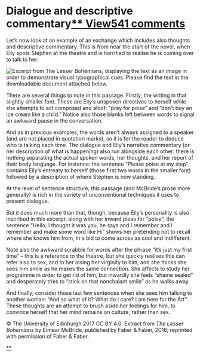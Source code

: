 # Dialogue and descriptive commentary[** View541 comments](https://www.futurelearn.com/courses/how-to-read-a-novel/1/steps/185528#fl-comments)

Let’s now look at an example of an exchange which includes also thoughts and descriptive commentary. This is from near the start of the novel, when Eily spots Stephen at the theatre and is horrified to realise he is coming over to talk to her:

![Excerpt from The Lesser Bohemians, displaying the text as an image in order to demonstrate visual typographical cues. Please find the text in the downloadable document attached below.](https://ugc.futurelearn.com/uploads/assets/ee/76/hero_ee768d2f-b15a-4d8a-8ea8-101b0ecff1bb.png)

There are several things to note in this passage. Firstly, the writing in that slightly smaller font. These are Eily’s unspoken directives to herself while she attempts to act composed and aloof: “pray for poise” and “don’t buy an ice cream like a child.” Notice also those blanks left between words to signal an awkward pause in the conversation.

And as in previous examples, the words aren’t always assigned to a speaker (and are not placed in quotation marks), so it is for the reader to deduce who is talking each time. The dialogue and Eily’s narrative commentary (or her description of what is happening) also run alongside each other: there is nothing separating the actual spoken words, her thoughts, and her report of their body language. For instance: the sentence “Please poise at my step” contains Eily’s entreaty to herself (those first two words in the smaller font) followed by a description of where Stephen is now standing.

At the level of sentence structure, this passage (and McBride’s prose more generally) is rich in the variety of unconventional techniques it uses to present dialogue.

But it does much more than that, though, because Eily’s personality is also inscribed in this excerpt: along with her inward pleas for “poise”, the sentence “Hello, I thought it was you, he says and I remember and I remember and make some word like Hi” shows her pretending not to recall where she knows him from, in a bid to come across as cool and indifferent.

Note also the awkward scrabble for words after the phrase “it’s just my first time” – this is a reference to the theatre, but she quickly realises this can refer also to sex, and to her losing her virginity to him, and she thinks she sees him smile as he makes the same connection. She affects to study her programme in order to get rid of him, but inwardly she feels “shame sealed” and desperately tries to “stick on that nonchalant smile” as he walks away.

And finally, consider those last few sentences when she sees him talking to another woman: “And so what of it? What do I care? I am here for the Art”. These thoughts are an attempt to brush aside her feelings for him, to convince herself that her mind remains on culture, rather than sex.

© The University of Edinburgh 2017 CC BY 4.0. Extract from *The Lesser Bohemians* by Eimear McBride, published by Faber & Faber, 2016; reprinted with permission of Faber & Faber.

[**](https://www.futurelearn.com/courses/how-to-read-a-novel/1/steps/185528#fl-comments)